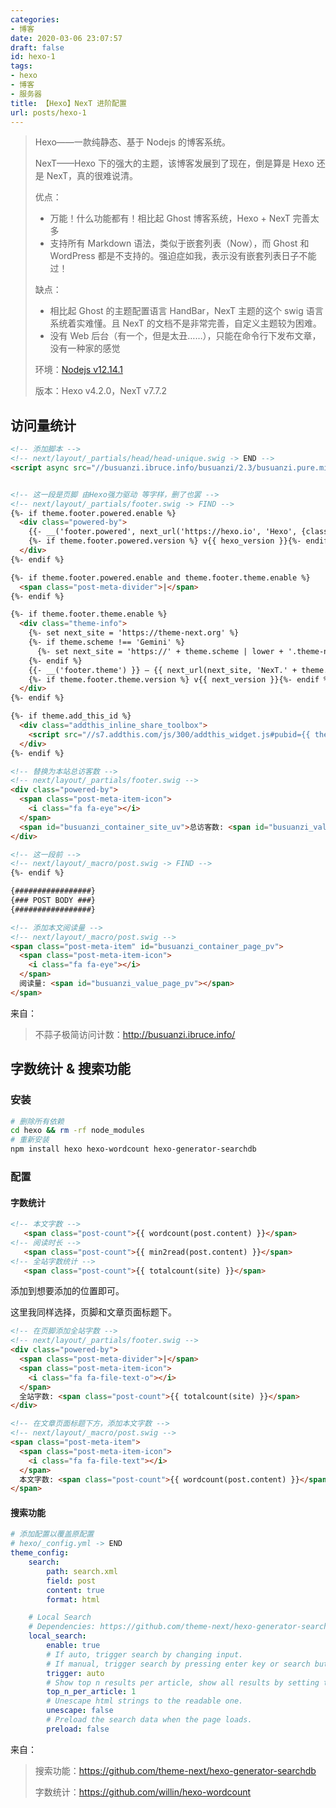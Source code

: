 ```yaml
---
categories:
- 博客
date: 2020-03-06 23:07:57
draft: false
id: hexo-1
tags:
- hexo
- 博客
- 服务器
title: 【Hexo】NexT 进阶配置
url: posts/hexo-1
---
```


> Hexo——一款纯静态、基于 Nodejs 的博客系统。
>
> NexT——Hexo 下的强大的主题，该博客发展到了现在，倒是算是 Hexo 还是 NexT，真的很难说清。
>
> 优点：
>
> - 万能！什么功能都有！相比起 Ghost 博客系统，Hexo + NexT 完善太多
> - 支持所有 Markdown 语法，类似于嵌套列表（Now），而 Ghost 和 WordPress 都是不支持的。强迫症如我，表示没有嵌套列表日子不能过！
>
> 缺点：
>
> - 相比起 Ghost 的主题配置语言 HandBar，NexT 主题的这个 swig 语言系统着实难懂。且 NexT 的文档不是非常完善，自定义主题较为困难。
> - 没有 Web 后台（有一个，但是太丑……），只能在命令行下发布文章，没有一种家的感觉
>
> 环境：[Nodejs v12.14.1](https://www.vksir.zone/posts/nodejs/)
>
> 版本：Hexo v4.2.0，NexT  v7.7.2

<!-- more -->

## 访问量统计


```html
<!-- 添加脚本 -->
<!-- next/layout/_partials/head/head-unique.swig -> END -->
<script async src="//busuanzi.ibruce.info/busuanzi/2.3/busuanzi.pure.mini.js"></script>


<!-- 这一段是页脚 由Hexo强力驱动 等字样，删了也罢 -->
<!-- next/layout/_partials/footer.swig -> FIND -->
{%- if theme.footer.powered.enable %}
  <div class="powered-by">
    {{- __('footer.powered', next_url('https://hexo.io', 'Hexo', {class: 'theme-link'})) }}
    {%- if theme.footer.powered.version %} v{{ hexo_version }}{%- endif %}
  </div>
{%- endif %}

{%- if theme.footer.powered.enable and theme.footer.theme.enable %}
  <span class="post-meta-divider">|</span>
{%- endif %}

{%- if theme.footer.theme.enable %}
  <div class="theme-info">
    {%- set next_site = 'https://theme-next.org' %}
    {%- if theme.scheme !== 'Gemini' %}
      {%- set next_site = 'https://' + theme.scheme | lower + '.theme-next.org' %}
    {%- endif %}
    {{- __('footer.theme') }} – {{ next_url(next_site, 'NexT.' + theme.scheme, {class: 'theme-link'}) }}
    {%- if theme.footer.theme.version %} v{{ next_version }}{%- endif %}
  </div>
{%- endif %}

{%- if theme.add_this_id %}
  <div class="addthis_inline_share_toolbox">
    <script src="//s7.addthis.com/js/300/addthis_widget.js#pubid={{ theme.add_this_id }}" async="async"></script>
  </div>
{%- endif %}

<!-- 替换为本站总访客数 -->
<!-- next/layout/_partials/footer.swig -->
<div class="powered-by">
  <span class="post-meta-item-icon">
    <i class="fa fa-eye"></i>
  </span>
  <span id="busuanzi_container_site_uv">总访客数: <span id="busuanzi_value_site_uv"></span></span>
</div>

<!-- 这一段前 -->
<!-- next/layout/_macro/post.swig -> FIND -->
{%- endif %}

{#################}
{### POST BODY ###}
{#################}

<!-- 添加本文阅读量 -->
<!-- next/layout/_macro/post.swig -->
<span class="post-meta-item" id="busuanzi_container_page_pv">
  <span class="post-meta-item-icon">
    <i class="fa fa-eye"></i>
  </span>
  阅读量: <span id="busuanzi_value_page_pv"></span>
</span>
```

来自：

> 不蒜子极简访问计数：<u>http://busuanzi.ibruce.info/</u>

## 字数统计 & 搜索功能

### 安装

```bash
# 删除所有依赖
cd hexo && rm -rf node_modules
# 重新安装
npm install hexo hexo-wordcount hexo-generator-searchdb
```

### 配置

#### 字数统计

```html
<!-- 本文字数 -->
   <span class="post-count">{{ wordcount(post.content) }}</span>
<!-- 阅读时长 -->
   <span class="post-count">{{ min2read(post.content) }}</span>
<!-- 全站字数统计 -->
   <span class="post-count">{{ totalcount(site) }}</span>
```

添加到想要添加的位置即可。

这里我同样选择，页脚和文章页面标题下。

```html
<!-- 在页脚添加全站字数 -->
<!-- next/layout/_partials/footer.swig -->
<div class="powered-by">
  <span class="post-meta-divider">|</span>
  <span class="post-meta-item-icon">
    <i class="fa fa-file-text-o"></i>
  </span>
  全站字数: <span class="post-count">{{ totalcount(site) }}</span>
</div>

<!-- 在文章页面标题下方，添加本文字数 -->
<!-- next/layout/_macro/post.swig -->
<span class="post-meta-item">
  <span class="post-meta-item-icon">
    <i class="fa fa-file-text"></i>
  </span>
  本文字数: <span class="post-count">{{ wordcount(post.content) }}</span>
</span>
```

#### 搜索功能

```yml
# 添加配置以覆盖原配置
# hexo/_config.yml -> END
theme_config:
    search:
        path: search.xml
        field: post
        content: true
        format: html

    # Local Search
    # Dependencies: https://github.com/theme-next/hexo-generator-searchdb
    local_search:
        enable: true
        # If auto, trigger search by changing input.
        # If manual, trigger search by pressing enter key or search button.
        trigger: auto
        # Show top n results per article, show all results by setting to -1
        top_n_per_article: 1
        # Unescape html strings to the readable one.
        unescape: false
        # Preload the search data when the page loads.
        preload: false
```

来自：

> 搜索功能：<u>https://github.com/theme-next/hexo-generator-searchdb</u>
>
> 字数统计：<u>https://github.com/willin/hexo-wordcount</u>
